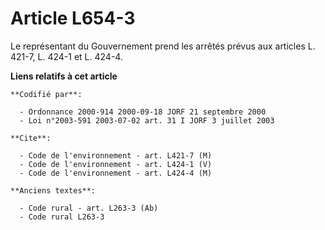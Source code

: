 # Article L654-3

Le représentant du Gouvernement prend les arrêtés prévus aux articles L. 421-7, L. 424-1 et L. 424-4.

**Liens relatifs à cet article**

	**Codifié par**:

	  - Ordonnance 2000-914 2000-09-18 JORF 21 septembre 2000
	  - Loi n°2003-591 2003-07-02 art. 31 I JORF 3 juillet 2003

	**Cite**:

	  - Code de l'environnement - art. L421-7 (M)
	  - Code de l'environnement - art. L424-1 (V)
	  - Code de l'environnement - art. L424-4 (M)

	**Anciens textes**:

	  - Code rural - art. L263-3 (Ab)
	  - Code rural L263-3
